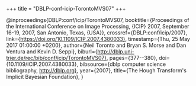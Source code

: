 +++
title = "DBLP-conf-icip-TorontoMVS07"
+++

@inproceedings{DBLP:conf/icip/TorontoMVS07,
   booktitle={Proceedings of the International Conference on Image Processing, {ICIP}
2007, September 16-19, 2007, San Antonio, Texas, {USA}},
   crossref={DBLP:conf/icip/2007},
   link={https://doi.org/10.1109/ICIP.2007.4380033},
   timestamp={Thu, 25 May 2017 01:00:00 +0200},
   author={Neil Toronto and
Bryan S. Morse and
Dan Ventura and
Kevin D. Seppi},
   biburl={http://dblp.uni-trier.de/rec/bib/conf/icip/TorontoMVS07},
   pages={377--380},
   doi={10.1109/ICIP.2007.4380033},
   bibsource={dblp computer science bibliography, http://dblp.org},
   year={2007},
   title={The Hough Transform's Implicit Bayesian Foundation},
}
